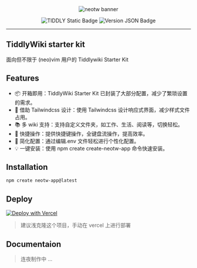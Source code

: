 <center>
    <img src="https://cdn.jsdelivr.net/gh/oeyoews/tiddlywiki-starter-kit@main/img/snapshot02.png" alt="neotw banner" title="tiddlywiki starter kit"/>

![TIDDLY Static Badge](https://img.shields.io/badge/Tiddlywiki5-neotw-green?style=for-the-badge&logo=tiddlywiki) ![Version JSON Badge](https://img.shields.io/badge/dynamic/json?url=https%3A%2F%2Fgithub.com%2Foeyoews%2Ftiddlywiki-starter-kit%2Fraw%2Fmain%2Fpackage.json&query=version&style=for-the-badge&logo=tiddlywiki&label=version)

</center>

<hr>

## TiddlyWiki starter kit

面向但不限于 (neo)vim 用户的 Tiddlywiki Starter Kit

## Features

- 📦 开箱即用：TiddlyWiki Starter Kit 已封装了大部分配置，减少了繁琐设置的需求。
- 🎨 借助 Tailwindcss 设计：使用 Tailwindcss 设计响应式界面，减少样式文件占用。
- 📚️ 多 wiki 支持：支持自定义文件夹，如工作、生活、阅读等，切换轻松。
- 🚀 快捷操作：提供快捷键操作，全键盘流操作，提高效率。
- 🔧 简化配置：通过编辑.env 文件轻松进行个性化配置。
- 💡 一键安装：使用 npm create create-neotw-app 命令快速安装。

## Installation

```bash
npm create neotw-app@latest
```

## Deploy

<!-- https://vercel.com/docs/deploy-button -->
<a target="_blank" href="https://vercel.com/new/clone?repository-url=https%3A%2F%2Fgithub.com%2Foeyoews%2Ftiddlywiki-starter-kit">
    <img src="https://vercel.com/button" alt="Deploy with Vercel" />
</a>

> 建议浅克隆这个项目，手动在 vercel 上进行部署

## Documentaion

> 连夜制作中 ...
